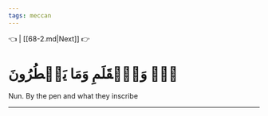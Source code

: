 ```yaml
---
tags: meccan
---
```


👈  | [[68-2.md|Next]] 👉

# نٓۚ وَٱلۡقَلَمِ وَمَا يَسۡطُرُونَ

Nun. By the pen and what they inscribe

---

